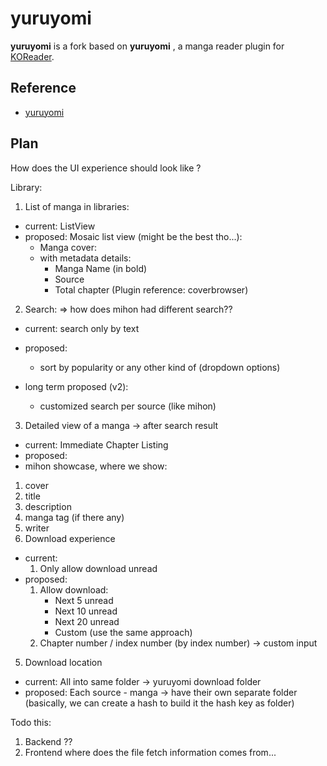 # yuruyomi

**yuruyomi** is a fork based on **yuruyomi** , a manga reader plugin for [KOReader](https://github.com/koreader/koreader).


## Reference
- [yuruyomi](https://github.com/hanatsumi/yuruyomi)


## Plan

How does the UI experience should look like ?

Library:
1. List of manga in libraries:
- current: ListView
- proposed:
  Mosaic list view (might be the best tho...):
  - Manga cover:
  - with metadata details:
    - Manga Name (in bold)
    - Source
    - Total chapter
  (Plugin reference: coverbrowser)

2. Search: => how does mihon had different search??
- current: search only by text
- proposed:
  - sort by popularity or any other kind of  (dropdown options)

- long term proposed (v2):
  - customized search per source (like mihon)

3. Detailed view of a manga -> after search result
- current: Immediate Chapter Listing
- proposed:
 - mihon showcase, where we show:
 1. cover
 2. title
 3. description
 4. manga tag (if there any)
 5. writer
4. Download experience
- current:
  1. Only allow download unread
- proposed:
  1. Allow download:
     - Next 5 unread
     - Next 10 unread
     - Next 20 unread
     - Custom (use the same approach)
  2. Chapter number / index number (by index number) -> custom input

5. Download location
- current:
  All into same folder -> yuruyomi download folder
- proposed:
  Each source - manga -> have their own separate folder
  (basically, we can create a hash to build it the hash key as folder)

Todo this:
1. Backend ??
2. Frontend where does the file fetch information comes from...

